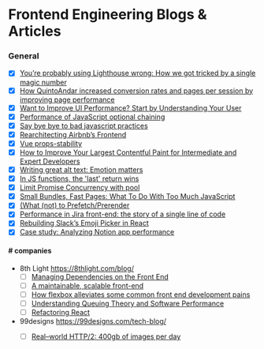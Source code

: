 # Frontend Engineering Blogs & Articles

### General
- [x] [You’re probably using Lighthouse wrong: How we got tricked by a single magic number](https://dev.to/vue-storefront/youre-probably-using-lighthouse-wrong-how-we-got-tricked-by-a-single-magic-number-1laj)
- [x] [How QuintoAndar increased conversion rates and pages per session by improving page performance](https://web.dev/quintoandar/)
- [x] [Want to Improve UI Performance? Start by Understanding Your User](https://shopify.engineering/improve-ui-performance-understanding-your-user)
- [x] [Performance of JavaScript optional chaining](https://blog.allegro.tech/2019/11/performance-of-javascript-optional-chaining.html)
- [x] [Say bye bye to bad javascript practices](https://blog.gogrow.dev/say-bye-bye-to-bad-javascript-practices-5971688ba80a)
- [x] [Rearchitecting Airbnb’s Frontend](https://medium.com/airbnb-engineering/rearchitecting-airbnbs-frontend-5e213efc24d2)
- [x] [Vue props-stability](https://vuejs.org/guide/best-practices/performance.html#props-stability)
- [x] [How to Improve Your Largest Contentful Paint for Intermediate and Expert Developers](https://newrelic.com/blog/best-practices/measuring-large-contentful-paint-for-browsers)
- [x] [Writing great alt text: Emotion matters](https://jakearchibald.com/2021/great-alt-text/)
- [x] [In JS functions, the 'last' return wins](https://jakearchibald.com/2021/last-return-wins/)
- [x] [Limit Promise Concurrency with pool](https://davidwalsh.name/promise-pool)
- [x] [Small Bundles, Fast Pages: What To Do With Too Much JavaScript](https://calibreapp.com/blog/bundle-size-optimization)
- [x] [(What (not) to Prefetch/Prerender](https://addyosmani.com/blog/what-not-to-prefetch-prerender/)
- [x] [Performance in Jira front-end: the story of a single line of code](https://www.atlassian.com/engineering/performance-in-jira-front-end)
- [x] [Rebuilding Slack’s Emoji Picker in React](https://slack.engineering/rebuilding-slacks-emoji-picker-in-react/)
- [x] [Case study: Analyzing Notion app performance](https://3perf.com/blog/notion/)

#### \# companies
* 8th Light https://8thlight.com/blog/
  - [ ] [Managing Dependencies on the Front End](https://8thlight.com/insights/video-managing-dependencies-on-the-front-end)
  - [ ] [A maintainable, scalable front-end](https://8thlight.com/insights/a-maintainable-scalable-front-end)
  - [ ] [How flexbox alleviates some common front end development pains](https://8thlight.com/insights/how-flexbox-alleviates-some-common-front-end-development-pains)
  - [ ] [Understanding Queuing Theory and Software Performance](https://8thlight.com/insights/video-understanding-queuing-theory-and-software-performance)
  - [ ] [Refactoring React](https://8thlight.com/insights/refactoring-react)
  
* 99designs https://99designs.com/tech-blog/
  - [ ] [Real–world HTTP/2: 400gb of images per day](https://99designs.com/blog/engineering/real-world-http-2-400gb-images-per-day/)

